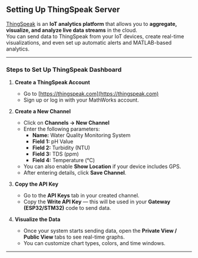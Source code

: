 ## Setting Up ThingSpeak Server

[ThingSpeak](https://thingspeak.com) is an **IoT analytics platform** that allows you to **aggregate, visualize, and analyze live data streams** in the cloud.  
You can send data to ThingSpeak from your IoT devices, create real-time visualizations, and even set up automatic alerts and MATLAB-based analytics.

---

### Steps to Set Up ThingSpeak Dashboard

1. **Create a ThingSpeak Account**
   - Go to [https://thingspeak.com](https://thingspeak.com)
   - Sign up or log in with your MathWorks account.

2. **Create a New Channel**
   - Click on **Channels → New Channel**
   - Enter the following parameters:
     - **Name:** Water Quality Monitoring System  
     - **Field 1:** pH Value  
     - **Field 2:** Turbidity (NTU)  
     - **Field 3:** TDS (ppm)  
     - **Field 4:** Temperature (°C)
   - You can also enable **Show Location** if your device includes GPS.
   - After entering details, click **Save Channel**.

3. **Copy the API Key**
   - Go to the **API Keys** tab in your created channel.
   - Copy the **Write API Key** — this will be used in your **Gateway (ESP32/STM32)** code to send data.

4. **Visualize the Data**
   - Once your system starts sending data, open the **Private View / Public View** tabs to see real-time graphs.
   - You can customize chart types, colors, and time windows.

---
